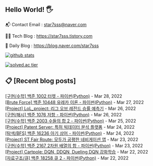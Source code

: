 ## Hello World! 🖐

📬 Contact Email : star7sss@naver.com

👨‍💻 Tech Blog : https://star7sss.tistory.com

🤪 Daily Blog : https://blog.naver.com/star7sss

[![github stats](https://github-readme-stats.vercel.app/api?username=jangThang&show_icons=true&hide_border=False)](https://star7sss.tistory.com)

[![solved.ac tier](http://mazassumnida.wtf/api/v2/generate_badge?boj=star7sss)](https://solved.ac/star7sss)

## 📋 [Recent blog posts]
[[구현/수학] 백준 1002 터렛 - 파이썬(Python)](https://star7sss.tistory.com/302) - Mar 28, 2022<br>
[[Brute Force] 백준 10448 유레카 이론 - 파이썬(Python)](https://star7sss.tistory.com/301) - Mar 27, 2022<br>
[[Project] LoL_project: 리그 오브 레전드 승률 예측기](https://star7sss.tistory.com/372) - Mar 26, 2022<br>
[[구현/해시] 백준 1076 저항 - 파이썬(Python)](https://star7sss.tistory.com/300) - Mar 26, 2022<br>
[[구현/수학] 백준 2003 수들의 합 2 - 파이썬(Python)](https://star7sss.tistory.com/299) - Mar 25, 2022<br>
[[Project] Patent Server: 특허 빅데이터 분석 플랫폼](https://star7sss.tistory.com/369) - Mar 24, 2022<br>
[[탐색/BFS] 백준 16236 아기 상어 - 파이썬(Python)](https://star7sss.tistory.com/298) - Mar 24, 2022<br>
[[Project] ST Fair Route: 모두가 공평한 네비게이션 앱](https://star7sss.tistory.com/367) - Mar 23, 2022<br>
[[구현/수학] 백준 2167 2차원 배열의 합 - 파이썬(Python)](https://star7sss.tistory.com/297) - Mar 23, 2022<br>
[[Project] Cartpole: DQN, DDQN, Dueling DQN 강화학습](https://star7sss.tistory.com/357) - Mar 22, 2022<br>
[[자료구조/큐] 백준 18258 큐 2 - 파이썬(Python)](https://star7sss.tistory.com/296) - Mar 22, 2022<br>
